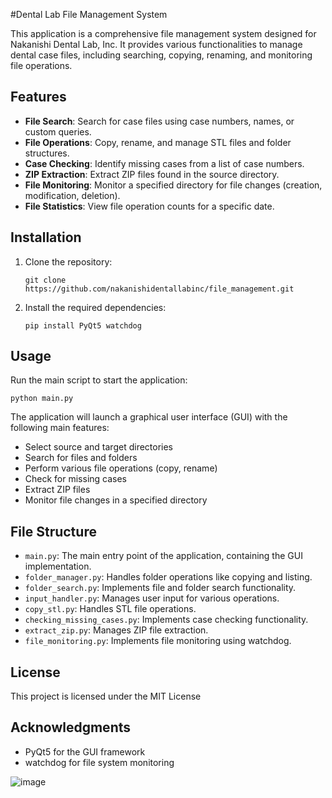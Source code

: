 #Dental Lab File Management System

This application is a comprehensive file management system designed for Nakanishi Dental Lab, Inc. It provides various functionalities to manage dental case files, including searching, copying, renaming, and monitoring file operations.

## Features

- **File Search**: Search for case files using case numbers, names, or custom queries.
- **File Operations**: Copy, rename, and manage STL files and folder structures.
- **Case Checking**: Identify missing cases from a list of case numbers.
- **ZIP Extraction**: Extract ZIP files found in the source directory.
- **File Monitoring**: Monitor a specified directory for file changes (creation, modification, deletion).
- **File Statistics**: View file operation counts for a specific date.

## Installation

1. Clone the repository:
   ```
   git clone https://github.com/nakanishidentallabinc/file_management.git
   ```

2. Install the required dependencies:
   ```
   pip install PyQt5 watchdog
   ```

## Usage

Run the main script to start the application:

```
python main.py
```

The application will launch a graphical user interface (GUI) with the following main features:

- Select source and target directories
- Search for files and folders
- Perform various file operations (copy, rename)
- Check for missing cases
- Extract ZIP files
- Monitor file changes in a specified directory

## File Structure

- `main.py`: The main entry point of the application, containing the GUI implementation.
- `folder_manager.py`: Handles folder operations like copying and listing.
- `folder_search.py`: Implements file and folder search functionality.
- `input_handler.py`: Manages user input for various operations.
- `copy_stl.py`: Handles STL file operations.
- `checking_missing_cases.py`: Implements case checking functionality.
- `extract_zip.py`: Manages ZIP file extraction.
- `file_monitoring.py`: Implements file monitoring using watchdog.


## License

This project is licensed under the MIT License

## Acknowledgments

- PyQt5 for the GUI framework
- watchdog for file system monitoring


![image](https://github.com/user-attachments/assets/d9a29108-1449-4953-ac04-244a14a16443)


